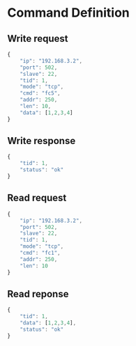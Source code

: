# Command Definition

## Write request
```javascript
{
	"ip": "192.168.3.2",
	"port": 502,
	"slave": 22,
	"tid": 1,
    "mode": "tcp",
	"cmd": "fc5",
	"addr": 250,
	"len": 10,
	"data": [1,2,3,4]
}
```

## Write response
```javascript
{
	"tid": 1,
	"status": "ok"
}
```

## Read request
```javascript
{
	"ip": "192.168.3.2",
	"port": 502,
	"slave": 22,
	"tid": 1,
    "mode": "tcp",
	"cmd": "fc1",
	"addr": 250,
	"len": 10
}
```

## Read reponse
```javascript
{
	"tid": 1,
	"data": [1,2,3,4],
	"status": "ok"
}
```